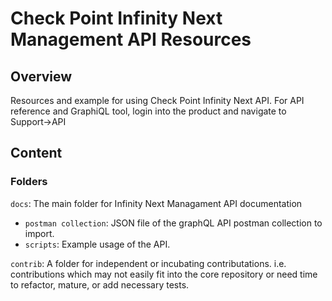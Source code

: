# Check Point Infinity Next Management API Resources

## Overview

Resources and example for using Check Point Infinity Next API.
For API reference and GraphiQL tool, login into the product and navigate to Support->API

## Content

### Folders

`docs`: The main folder for Infinity Next Managament API documentation
* `postman collection`: JSON file of the graphQL API postman collection to import.
* `scripts`: Example usage of the API.

`contrib`: A folder for independent or incubating contributations. i.e. contributions which may not easily fit into the core repository or need time to refactor, mature, or add necessary tests.
